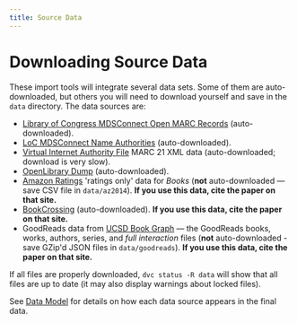 ```yaml
---
title: Source Data
---
```


# Downloading Source Data

These import tools will integrate several data sets. Some of them are auto-downloaded, but others you will
need to download yourself and save in the `data` directory.  The data sources are:

-   [Library of Congress MDSConnect Open MARC Records](https://www.loc.gov/cds/products/MDSConnect-books_all.html) (auto-downloaded).
-   [LoC MDSConnect Name Authorities](https://www.loc.gov/cds/products/MDSConnect-name_authorities.html) (auto-downloaded).
-   [Virtual Internet Authority File](http://viaf.org/viaf/data/) MARC 21 XML data (auto-downloaded; download is very slow).
-   [OpenLibrary Dump](https://openlibrary.org/developers/dumps) (auto-downloaded).
-   [Amazon Ratings](http://jmcauley.ucsd.edu/data/amazon/) 'ratings only' data for _Books_ (**not** auto-downloaded — save CSV file in `data/az2014`).  **If you use this data, cite the paper on that site.**
-   [BookCrossing](http://www2.informatik.uni-freiburg.de/~cziegler/BX/) (auto-downloaded). **If you use this data, cite the paper on that site.**
-   GoodReads data from [UCSD Book Graph](https://sites.google.com/eng.ucsd.edu/ucsdbookgraph/home) — the GoodReads books, works, authors, series, and *full interaction* files (**not** auto-downloaded - save GZip'd JSON files in `data/goodreads`).  **If you use this data, cite the paper on that site.**

If all files are properly downloaded, `dvc status -R data` will show that all files are up to date (it may also display warnings about locked files).

See [Data Model](../data/) for details on how each data source appears in the final data.
